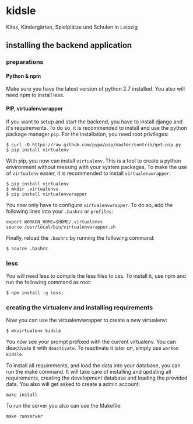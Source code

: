 # kidsle

Kitas, Kindergärten, Spielplätze und Schulen in Leipzig

## installing the backend application

### preparations

#### Python & npm

Make sure you have the latest version of python 2.7 installed. You also will need npm to install less.


#### PIP, virtualenvwrapper

If you want to setup and start the backend, you have to install django and it's requirements. To do so, it is recommended to install and use the python package manager `pip`. For the installation, you need root privileges:

```
$ curl -O https://raw.github.com/pypa/pip/master/contrib/get-pip.py
$ pip install virtualenv
```

With pip, you now can install `virtualenv`. This is a tool to create a python environment without messing with your system packages. To make the use of `virtualenv` easier, it is recommended to install `virtualenvwrapper`:

```
$ pip install virtualenv
$ mkdir .virtualenvs
$ pip install virtualenvwrapper
```

You now only have to configure `virtualenvwrapper`. To do so, add the following lines into your `.bashrc` or `profiles`:

```
export WORKON_HOME=$HOME/.virtualenvs
source /usr/local/bin/virtualenvwrapper.sh
```

Finally, reload the `.bashrc` by running the following command:

```
$ source .bashrc
```

### less

You will need less to compile the less files to css. To install it, use npm and run the following command as root:

```
$ npm install -g less;
```

### creating the virtualenv and installing requirements

Now you can use the virtualenvwrapper to create a new virtualenv:

```
$ mkvirtualenv kidsle
```

You now see your prompt prefixed with the current virtualenv. You can deactivate it with `deactivate`. To reactivate it later on, simply use `workon kidsle`.

To install all requirements, and load the data into your database, you can run the make command. It will take care of installing and updating all requirements, creating the development database and loading the provided data. You also will get asked to create a admin account:

```
make install
```

To run the server you also can use the Makefile:

```
make runserver
```
